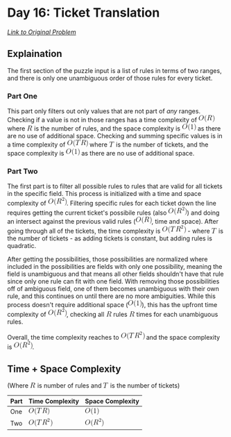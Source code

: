 # Day 16: Ticket Translation

[*Link to Original Problem*](https://adventofcode.com/2020/day/16)

## Explaination

The first section of the puzzle input is a list of rules in terms of two ranges,
and there is only one unambiguous order of those rules for every ticket.

### Part One

This part only filters out only values that are not part of _any_ ranges. Checking if a value is not in those ranges has a time complexity of ![OR] where ![R] is the number of rules, and the space complexity is ![O1] as there are no use of additional space. Checking and summing specific values is in a time complexity of ![OTR] where ![T] is the number of tickets, and the space complexity is ![O1] as there are no use of additional space.

### Part Two

The first part is to filter all possible rules to rules that are valid for all tickets in the specific field. This process is initialized with a time and space complexity of ![OR2]. Filtering specific rules for each ticket down the line requires getting the current ticket's possibile rules (also ![OR2]) and doing an intersect against the previous valid rules (![OR], time and space). After going through all of the tickets, the time complexity is ![OTR2] - where ![T] is the number of tickets - as adding tickets is constant, but adding rules is quadratic.

After getting the possibilities, those possibilities are normalized where included in the possibilities are fields with only one possibility, meaning the field is unambiguous and that means all other fields shouldn't have that rule since only one rule can fit with one field. With removing those possibilities off of ambiguous field, one of them becomes unambiguous with their own rule, and this continues on until there are no more ambiguities. While this process doesn't require additional space (![O1]), this has the upfront time complexity of ![OR2], checking all ![R] rules ![R] times for each unambiguous rules.

Overall, the time complexity reaches to ![OTR2] and the space complexity is ![OR2].

## Time + Space Complexity

(Where ![R] is number of rules and ![T] is the number of tickets)

Part | Time Complexity | Space Complexity
---- | --------------- | ----------------
One  | ![OTR]          | ![O1]
Two  | ![OTR2]         | ![OR2]


<!-- MARKDOWN IMAGE LINKS -->
[R]: ./img/R.png
[T]: ./img/T.png
[O1]: ./img/O1.png
[OR]: ./img/OR.png
[OR2]: ./img/OR2.png
[OTR]: ./img/OTR.png
[OTR2]: ./img/OTR2.png
